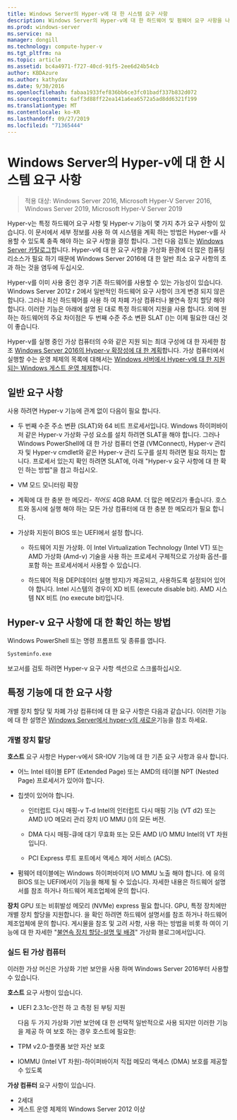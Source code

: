 ```yaml
---
title: Windows Server의 Hyper-v에 대 한 시스템 요구 사항
description: Windows Server의 Hyper-v에 대 한 하드웨어 및 펌웨어 요구 사항을 나열 합니다.
ms.prod: windows-server
ms.service: na
manager: dongill
ms.technology: compute-hyper-v
ms.tgt_pltfrm: na
ms.topic: article
ms.assetid: bc4a4971-f727-40cd-91f5-2ee6d24b54cb
author: KBDAzure
ms.author: kathydav
ms.date: 9/30/2016
ms.openlocfilehash: fabaa1933fef836bb6ce3fc01badf337b832d072
ms.sourcegitcommit: 6aff3d88ff22ea141a6ea6572a5ad8dd6321f199
ms.translationtype: MT
ms.contentlocale: ko-KR
ms.lasthandoff: 09/27/2019
ms.locfileid: "71365444"
---
```

# <a name="system-requirements-for-hyper-v-on-windows-server"></a>Windows Server의 Hyper-v에 대 한 시스템 요구 사항

>적용 대상: Windows Server 2016, Microsoft Hyper-V Server 2016, Windows Server 2019, Microsoft Hyper-V Server 2019

Hyper-v는 특정 하드웨어 요구 사항 및 Hyper-v 기능이 몇 가지 추가 요구 사항이 있습니다. 이 문서에서 세부 정보를 사용 하 여 시스템을 계획 하는 방법은 Hyper-v를 사용할 수 있도록 충족 해야 하는 요구 사항을 결정 합니다. 그런 다음 검토는 [Windows Server 카탈로그](https://www.windowsservercatalog.com/)합니다. Hyper-v에 대 한 요구 사항을 가상화 환경에 더 많은 컴퓨팅 리소스가 필요 하기 때문에 Windows Server 2016에 대 한 일반 최소 요구 사항의 초과 하는 것을 염두에 두십시오.

Hyper-v를 이미 사용 중인 경우 기존 하드웨어를 사용할 수 있는 가능성이 있습니다. Windows Server 2012 r 2에서 일반적인 하드웨어 요구 사항이 크게 변경 되지 않은 합니다.  그러나 최신 하드웨어를 사용 하 여 차폐 가상 컴퓨터나 불연속 장치 할당 해야 합니다. 이러한 기능은 아래에 설명 된 대로 특정 하드웨어 지원을 사용 합니다. 외에 원하는 하드웨어의 주요 차이점은 두 번째 수준 주소 변환 SLAT ()는 이제 필요한 대신 것이 좋습니다.

Hyper-v를 실행 중인 가상 컴퓨터의 수와 같은 지원 되는 최대 구성에 대 한 자세한 참조 [Windows Server 2016의 Hyper-v 확장성에 대 한 계획](plan/Plan-for-Hyper-V-scalability-in-Windows-Server-2016.md)합니다. 가상 컴퓨터에서 실행할 수는 운영 체제의 목록에 대해서는 [Windows 서버에서 Hyper-v에 대 한 지원 되는 Windows 게스트 운영 체제](Supported-Windows-guest-operating-systems-for-Hyper-V-on-Windows.md)합니다.

## <a name="general-requirements"></a>일반 요구 사항

사용 하려면 Hyper-v 기능에 관계 없이 다음이 필요 합니다.

- 두 번째 수준 주소 변환 (SLAT)와 64 비트 프로세서입니다. Windows 하이퍼바이저 같은 Hyper-v 가상화 구성 요소를 설치 하려면 SLAT을 해야 합니다. 그러나 Windows PowerShell에 대 한 가상 컴퓨터 연결 (VMConnect), Hyper-v 관리자 및 Hyper-v cmdlet와 같은 Hyper-v 관리 도구를 설치 하려면 필요 하지는 합니다. 프로세서 있는지 확인 하려면 SLAT에, 아래 "Hyper-v 요구 사항에 대 한 확인 하는 방법"을 참고 하십시오.

- VM 모드 모니터링 확장

- 계획에 대 한 충분 한 메모리- *적어도* 4GB RAM. 더 많은 메모리가 좋습니다. 호스트와 동시에 실행 해야 하는 모든 가상 컴퓨터에 대 한 충분 한 메모리가 필요 합니다.

- 가상화 지원이 BIOS 또는 UEFI에서 설정 합니다.

  - 하드웨어 지원 가상화. 이 Intel Virtualization Technology (Intel VT) 또는 AMD 가상화 (Amd-v) 기술을 사용 하는 프로세서 구체적으로 가상화 옵션-를 포함 하는 프로세서에서 사용할 수 있습니다.

  - 하드웨어 적용 DEP(데이터 실행 방지)가 제공되고, 사용하도록 설정되어 있어야 합니다. Intel 시스템의 경우이 XD 비트 (execute disable bit). AMD 시스템 NX 비트 (no execute bit)입니다.

## <a name="how-to-check-for-hyper-v-requirements"></a>Hyper-v 요구 사항에 대 한 확인 하는 방법

Windows PowerShell 또는 명령 프롬프트 및 종류를 엽니다.

```cmd
Systeminfo.exe
```

보고서를 검토 하려면 Hyper-v 요구 사항 섹션으로 스크롤하십시오.

## <a name="requirements-for-specific-features"></a>특정 기능에 대 한 요구 사항

개별 장치 할당 및 차폐 가상 컴퓨터에 대 한 요구 사항은 다음과 같습니다. 이러한 기능에 대 한 설명은 [Windows Server에서 hyper-v의 새로운](What-s-new-in-Hyper-V-on-Windows.md)기능을 참조 하세요.

### <a name="discrete-device-assignment"></a>개별 장치 할당

**호스트** 요구 사항은 Hyper-v에서 SR-IOV 기능에 대 한 기존 요구 사항과 유사 합니다.

- 어느 Intel 테이블 EPT (Extended Page) 또는 AMD의 테이블 NPT (Nested Page) 프로세서가 있어야 합니다.

- 칩셋이 있어야 합니다.

  - 인터럽트 다시 매핑-v T-d Intel의 인터럽트 다시 매핑 기능 (VT d2) 또는 AMD I/O 메모리 관리 장치 I/O MMU ()의 모든 버전.

  - DMA 다시 매핑-큐에 대기 무효화 또는 모든 AMD I/O MMU Intel의 VT 차원입니다.

  - PCI Express 루트 포트에서 액세스 제어 서비스 (ACS).

- 펌웨어 테이블에는 Windows 하이퍼바이저 I/O MMU 노출 해야 합니다. 에 유의 BIOS 또는 UEFI에서이 기능을 해제 될 수 있습니다. 자세한 내용은 하드웨어 설명서를 참조 하거나 하드웨어 제조업체에 문의 합니다.

**장치** GPU 또는 비휘발성 메모리 (NVMe) express 필요 합니다. GPU, 특정 장치에만 개별 장치 할당을 지원합니다. 을 확인 하려면 하드웨어 설명서를 참조 하거나 하드웨어 제조업체에 문의 합니다. 게시물을 참조 및 고려 사항, 사용 하는 방법을 비롯 하 여이 기능에 대 한 자세한 "[불연속 장치 할당-설명 및 배경](https://blogs.technet.com/b/virtualization/archive/2015/11/19/discrete-device-assignment.aspx)" 가상화 블로그에서입니다.

### <a name="shielded-virtual-machines"></a>실드 된 가상 컴퓨터

이러한 가상 머신은 가상화 기반 보안을 사용 하며 Windows Server 2016부터 사용할 수 있습니다.

**호스트** 요구 사항이 있습니다.

- UEFI 2.3.1c-안전 하 고 측정 된 부팅 지원

  다음 두 가지 가상화 기반 보안에 대 한 선택적 일반적으로 사용 되지만 이러한 기능을 제공 하 여 보호 하는 경우 호스트에 필요한:

- TPM v2.0-플랫폼 보안 자산 보호
- IOMMU (Intel VT 차원)-하이퍼바이저 직접 메모리 액세스 (DMA) 보호를 제공할 수 있도록

**가상 컴퓨터** 요구 사항이 있습니다.

- 2세대
- 게스트 운영 체제의 Windows Server 2012 이상

